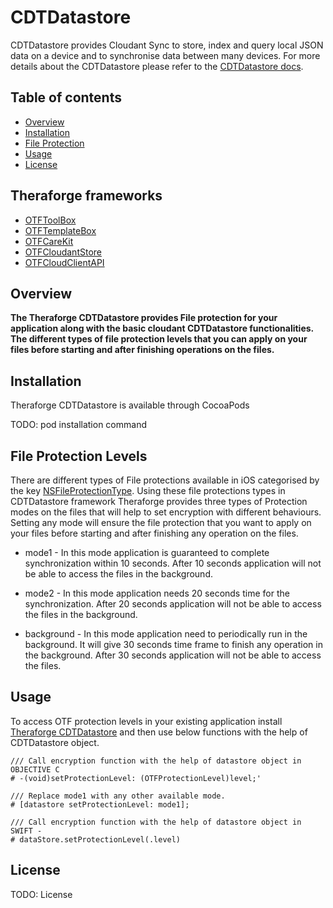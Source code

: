 # CDTDatastore

CDTDatastore provides Cloudant Sync to store, index and query local JSON data on a device and to synchronise data between many devices. For more details about the CDTDatastore please refer to the [CDTDatastore docs](https://github.com/cloudant/CDTDatastore#cdtdatastore).


## Table of contents
* [Overview](#Overview)
* [Installation](#Installation)
* [File Protection](#File-Protection-Levels)
* [Usage](#Usage)
* [License](#License)

## Theraforge frameworks
* [OTFToolBox](https://github.com/HippocratesTech/StarDust)
* [OTFTemplateBox](https://github.com/HippocratesTech/MoonShine)
* [OTFCareKit](https://github.com/HippocratesTech/OTFCareKit)
* [OTFCloudantStore](https://github.com/HippocratesTech/OTFCloudantStore)
* [OTFCloudClientAPI](https://github.com/HippocratesTech/OTFCloudClientAPI)

## Overview
**The Theraforge CDTDatastore provides File protection for your application along with the basic cloudant CDTDatastore functionalities. The different types of file protection levels that you can apply on your files before starting and after finishing operations on the files.**

## Installation

Theraforge CDTDatastore is available through CocoaPods

TODO:  pod installation command

## File Protection Levels

There are different types of File protections available in iOS categorised by the key [NSFileProtectionType](https://developer.apple.com/documentation/foundation/nsfileprotectiontype). Using these file protections types in CDTDatastore framework Theraforge provides three types of Protection modes on the files that will help to set encryption with different behaviours. Setting any mode will ensure the file protection that you want to apply on your files before starting and after finishing any operation on the files. 

* mode1 - In this mode application is guaranteed to complete synchronization within 10 seconds. After 10 seconds application will not be able to access the files in the background.

* mode2 - In this mode application needs 20 seconds time for the synchronization. After 20 seconds application will not be able to access the files in the background.

* background - In this mode application need to periodically run in the background. It will give 30 seconds time frame to finish any operation in the background. After 30 seconds application will not be able to access the files.

## Usage
To access OTF protection levels in your existing application install [Theraforge CDTDatastore](#Installation) and then use below functions with the help of CDTDatastore object.


```
/// Call encryption function with the help of datastore object in OBJECTIVE C
# -(void)setProtectionLevel: (OTFProtectionLevel)level;'

/// Replace mode1 with any other available mode.
# [datastore setProtectionLevel: mode1];
```


```
/// Call encryption function with the help of datastore object in SWIFT -
# dataStore.setProtectionLevel(.level)

```

## License
TODO:  License
